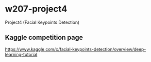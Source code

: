 # w207-project4
Project4 (Facial Keypoints Detection)

## Kaggle competition page
https://www.kaggle.com/c/facial-keypoints-detection/overview/deep-learning-tutorial

